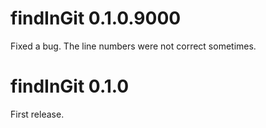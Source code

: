 # findInGit 0.1.0.9000

Fixed a bug. The line numbers were not correct sometimes.


# findInGit 0.1.0

First release.
